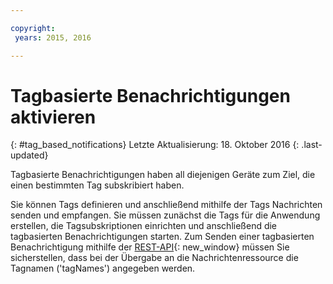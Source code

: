 ```yaml
---

copyright:
 years: 2015, 2016

---
```


# Tagbasierte Benachrichtigungen aktivieren
{: #tag_based_notifications}
Letzte Aktualisierung: 18. Oktober 2016
{: .last-updated}

Tagbasierte Benachrichtigungen haben all diejenigen Geräte zum Ziel, die einen bestimmten Tag subskribiert haben. 

Sie können Tags definieren und anschließend mithilfe der Tags Nachrichten senden und empfangen. Sie müssen zunächst die Tags für die Anwendung erstellen, die Tagsubskriptionen einrichten und anschließend die tagbasierten Benachrichtigungen starten. Zum Senden einer tagbasierten Benachrichtigung mithilfe der [REST-API](https://mobile.{DomainName}/imfpush/){: new_window} müssen Sie sicherstellen, dass bei der Übergabe an die Nachrichtenressource die Tagnamen ('tagNames') angegeben werden.
